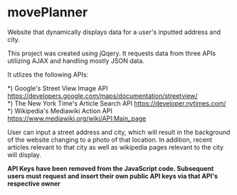 # movePlanner
Website that dynamically displays data for a user's inputted address and city. 

This project was created using jQqery. It requests data from three APIs utilizing AJAX and handling mostly JSON data.



It utlizes the following APIs:

*) Google's Street View Image API https://developers.google.com/maps/documentation/streetview/<br />
*) The New York Time's Article Search API https://developer.nytimes.com/<br />
*) Wikipedia's Mediawiki Action API https://www.mediawiki.org/wiki/API:Main_page<br />

User can input a street address and city, which will result in the background of the website changing to a photo of that location. In addition, recent articles relevant to that city as well as wikipedia pages relevant to the city will display.

******API Keys have been removed from the JavaScript code. Subsequent users must request and insert their own public API keys via that API's respective owner******
